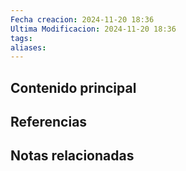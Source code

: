 ```yaml
---
Fecha creacion: 2024-11-20 18:36
Ultima Modificacion: 2024-11-20 18:36
tags: 
aliases:
---
```




## Contenido principal

## Referencias

## Notas relacionadas


